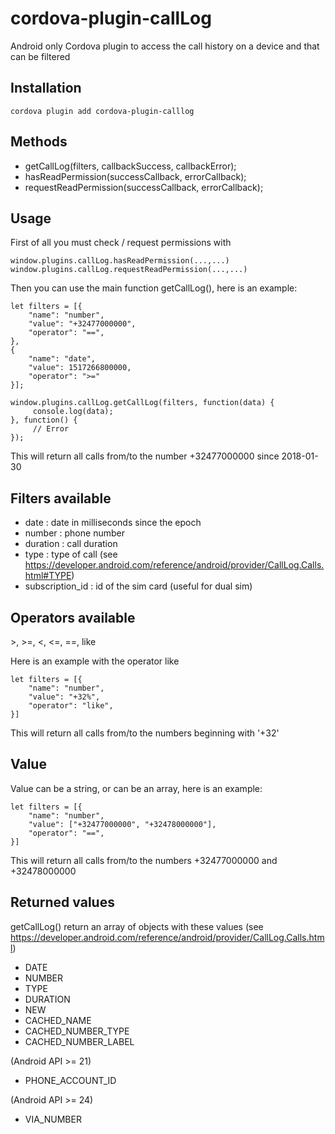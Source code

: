 # cordova-plugin-callLog

Android only
Cordova plugin to access the call history on a device and that can be filtered

## Installation

    cordova plugin add cordova-plugin-calllog

## Methods

- getCallLog(filters, callbackSuccess, callbackError);
- hasReadPermission(successCallback, errorCallback);
- requestReadPermission(successCallback, errorCallback);

## Usage

First of all you must check / request permissions with

    window.plugins.callLog.hasReadPermission(...,...)
    window.plugins.callLog.requestReadPermission(...,...)

Then you can use the main function getCallLog(), here is an example:

    let filters = [{
        "name": "number",
        "value": "+32477000000",
        "operator": "==",
    },
    {
        "name": "date",
        "value": 1517266800000,
        "operator": ">="
    }];

    window.plugins.callLog.getCallLog(filters, function(data) {
         console.log(data);
    }, function() {
         // Error
    });

This will return all calls from/to the number +32477000000 since 2018-01-30

## Filters available

- date : date in milliseconds since the epoch
- number : phone number
- duration : call duration
- type : type of call (see https://developer.android.com/reference/android/provider/CallLog.Calls.html#TYPE)
- subscription_id : id of the sim card (useful for dual sim)

## Operators available
\>, >=, <, <=, ==, like

Here is an example with the operator like

    let filters = [{
        "name": "number",
        "value": "+32%",
        "operator": "like",
    }]

This will return all calls from/to the numbers beginning with '+32'

## Value

Value can be a string, or can be an array, here is an example:

    let filters = [{
        "name": "number",
        "value": ["+32477000000", "+32478000000"],
        "operator": "==",
    }]

This will return all calls from/to the numbers +32477000000 and +32478000000

## Returned values

getCallLog() return an array of objects with these values
(see https://developer.android.com/reference/android/provider/CallLog.Calls.html)

- DATE
- NUMBER
- TYPE
- DURATION
- NEW
- CACHED_NAME
- CACHED_NUMBER_TYPE
- CACHED_NUMBER_LABEL

(Android API >= 21)
- PHONE_ACCOUNT_ID

(Android API >= 24)
- VIA_NUMBER
